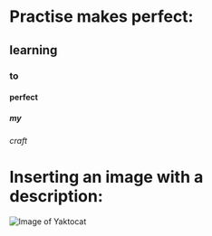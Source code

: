 # Practise makes perfect:

## learning

### to 

#### perfect 

##### my 

###### craft

# Inserting an image with a description:

![Image of Yaktocat](https://octodex.github.com/images/yaktocat.png) 
